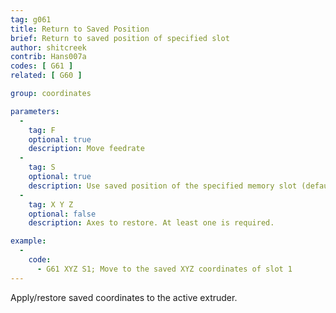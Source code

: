 ```yaml
---
tag: g061
title: Return to Saved Position
brief: Return to saved position of specified slot
author: shitcreek
contrib: Hans007a
codes: [ G61 ]
related: [ G60 ]

group: coordinates

parameters:
  -
    tag: F
    optional: true
    description: Move feedrate
  -
    tag: S
    optional: true
    description: Use saved position of the specified memory slot (defaults to 0 if not spificied)
  -
    tag: X Y Z
    optional: false
    description: Axes to restore. At least one is required.

example:
  -
    code:
      - G61 XYZ S1; Move to the saved XYZ coordinates of slot 1
---
```


Apply/restore saved coordinates to the active extruder.
